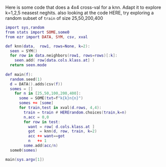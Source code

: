 
Here is some code that does a 4x4 cross-val for a knn.
Adapt it to  explore k=1,2,5 neasest neghits.
also looking at the code HERE, try exploring a random subset of 
`train` of size 25,50,200,400
```lua
import sys,random
from stats import SOME,some0
from ezr import DATA, SYM, csv, xval

def knn(data,  row1, rows=None, k=2):
  seen = SYM()
  for row in data.neighbors(row1, rows=rows)[:k]:
    seen.add( row[data.cols.klass.at] )
  return seen.mode
  
def main(f): 
  random.seed(1)
  d = DATA().adds(csv(f))
  somes = []
    for n in [25,50,100,200,400]:
      some = SOME(txt=f"k{k}n{n}") 
      somes += [some]
      for train,test in xval(d.rows, 4,4):
        train = train # HERErandom.choices(train,k=n)
        n,acc = 0,0
        for row in test:
          want = row[ d.cols.klass.at ]
          got  = knn(d, row, train, k=2)
          acc += want==got
          n   += 1
        some.add(acc/n)
  some0(somes)

main(sys.argv[1]) 
```

